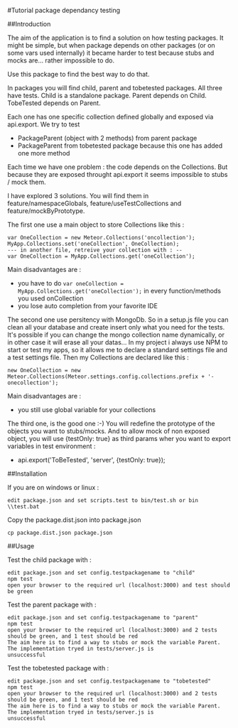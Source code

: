 #Tutorial package dependancy testing

##Introduction

The aim of the application is to find a solution on how testing packages. It might be simple, but when package depends
on other packages (or on some vars used internally) it became harder to test because stubs and mocks are... rather 
impossible to do.

Use this package to find the best way to do that.

In packages you will find child, parent and tobetested packages. All three have tests.
Child is a standalone package.
Parent depends on Child.
TobeTested depends on Parent.

Each one has one specific collection defined globally and exposed via api.export.
We try to test 

 * PackageParent (object with 2 methods) from parent package
 * PackageParent from tobetested package because this one has added one more method
 
Each time we have one problem : the code depends on the Collections. But because they are exposed throught api.export it 
seems impossible to stubs / mock them. 

I have explored 3 solutions. You will find them in feature/namespaceGlobals, feature/useTestCollections and feature/mockByPrototype. 

The first one use a main object to store Collections like this :

    var OneCollection = new Meteor.Collections('oncollection');
    MyApp.Collections.set('oneCollection', OneCollection);
    --- in another file, retreive your collection with : --
    var OneCollection = MyApp.Collections.get('oneCollection');
    
Main disadvantages are :

* you have to do `var oneCollection = MyApp.Collections.get('oneCollection');` in every function/methods you used onCollection
* you lose auto completion from your favorite IDE

The second one use persitency with MongoDb. So in a setup.js file you can clean all your database and create insert only
what you need for the tests. It's possible if you can change the mongo collection name dynamically, or in other case it 
will erase all your datas... In my project i always use NPM to start or test my apps, so it allows me to declare a 
standard settings file and a test settings file. Then my Collections are declared like this :

    new OneCollection = new Meteor.Collections(Meteor.settings.config.collections.prefix + '-onecollection');
    
Main disadvantages are :

* you still use global variable for your collections

The third one, is the good one :-)
You will redefine the prototype of the objects you want to stubs/mocks. And to allow mock of non exposed object, you will
use {testOnly: true} as third params wher you want to export variables in test environment :

* api.export('ToBeTested', 'server', {testOnly: true});

##Installation

If you are on windows or linux : 

    edit package.json and set scripts.test to bin/test.sh or bin \\test.bat
    
Copy the package.dist.json into package.json

    cp package.dist.json package.json

##Usage

Test the child package with :

    edit package.json and set config.testpackagename to "child"
    npm test
    open your browser to the required url (localhost:3000) and test should be green

Test the parent package with :

    edit package.json and set config.testpackagename to "parent"
    npm test
    open your browser to the required url (localhost:3000) and 2 tests should be green, and 1 test should be red
    The aim here is to find a way to stubs or mock the variable Parent. The implementation tryed in tests/server.js is
    unsuccessful

Test the tobetested package with :

    edit package.json and set config.testpackagename to "tobetested"
    npm test
    open your browser to the required url (localhost:3000) and 2 tests should be green, and 1 test should be red
    The aim here is to find a way to stubs or mock the variable Parent. The implementation tryed in tests/server.js is
    unsuccessful
